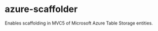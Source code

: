 azure-scaffolder
================

Enables scaffolding in MVC5 of Microsoft Azure Table Storage entities.
